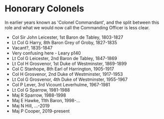 # Honorary Colonels

In earlier years known as 'Colonel Commandant', and the split between this role and what we would now call the Commanding Officer is less clear.

* Col Sir John Leicester, 1st Baron de Tabley, 1803-1827
* Lt Col G Harry, 8th Baron Grey of Groby, 1827-1835
* Vacant?, 1835-1847
* Very confusing here - Leary p140
* Lt Col G Leicester, 2nd Baron de Tabley, 1847-1869
* Lt Col H Grosvenor, 1st Duke of Westminster, 1869-1899
* Col C Stanhope, 8th Earl of Harrington, 1905-1917
* Col H Grosvenor, 2nd Duke of Westminster, 1917-1953
* Lt Col G Grosvenor, 4th Duke of Westminster, 1955-1967
* Col P Lever, 3rd Vicount Leverhulme, 1967-1981
* Lt Col G Sparrow, 1981-1988
* Maj R Sparrow, 1988-1998
* Maj E Hawke, 11th Baron, 1998-...
* Maj N Hill, ...-2019
* Maj P Cooper, 2019-present

